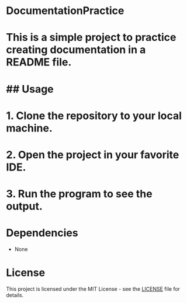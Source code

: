 # DocumentationPractice
# This is a simple project to practice creating documentation in a README file.
#
# ## Usage
# 1. Clone the repository to your local machine.
# 2. Open the project in your favorite IDE.
# 3. Run the program to see the output.
# Dependencies
 - None

# License
This project is licensed under the MIT License - see the [LICENSE](LICENSE) file for details.
